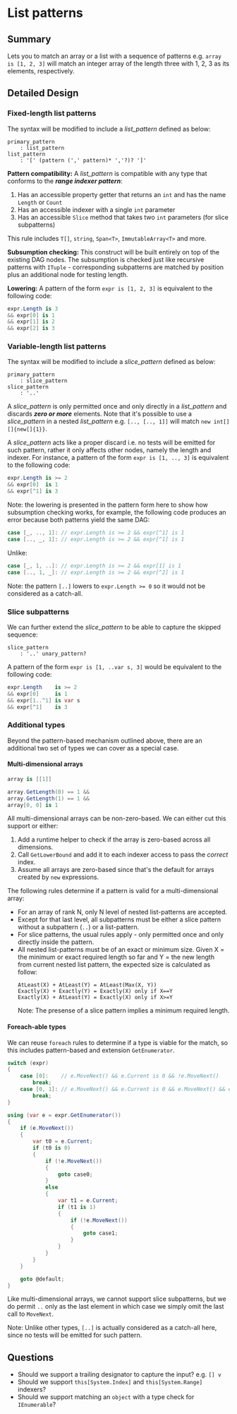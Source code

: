 
# List patterns

## Summary

Lets you to match an array or a list with a sequence of patterns e.g. `array is [1, 2, 3]` will match an integer array of the length three with 1, 2, 3 as its elements, respectively.

## Detailed Design

### Fixed-length list patterns

The syntax will be modified to include a *list_pattern* defined as below:

```antlr
primary_pattern
	: list_pattern
list_pattern
	: '[' (pattern (',' pattern)* ','?)? ']'
```

**Pattern compatibility:** A *list_pattern* is compatible with any type that conforms to the ***range indexer pattern***:

1. Has an accessible property getter that returns an `int` and has the name `Length` or `Count`
2. Has an accessible indexer with a single `int` parameter
3. Has an accessible `Slice` method that takes two `int` parameters (for slice subpatterns)

This rule includes `T[]`,  `string`,  `Span<T>`, `ImmutableArray<T>` and more.

**Subsumption checking:**  This construct will be built entirely on top of the existing DAG nodes. The subsumption is checked just like recursive patterns with `ITuple` - corresponding subpatterns are matched by position plus an additional node for testing length.

**Lowering:** A pattern of the form `expr is [1, 2, 3]` is equivalent to the following code:
```cs
expr.Length is 3
&& expr[0] is 1
&& expr[1] is 2
&& expr[2] is 3
```

### Variable-length list patterns

The syntax will be modified to include a *slice_pattern* defined as below:
```antlr
primary_pattern
	: slice_pattern
slice_pattern
	: '..'
```

A *slice_pattern* is only permitted once and only directly in a *list_pattern* and discards ***zero or more*** elements. Note that it's possible to use a *slice_pattern* in a nested *list_pattern* e.g. `[.., [.., 1]]` will match `new int[][]{new[]{1}}`.

A *slice_pattern* acts like a proper discard i.e. no tests will be emitted for such pattern, rather it only affects other nodes, namely the length and indexer. For instance, a pattern of the form `expr is [1, .., 3]`  is equivalent to the following code: 
```cs
expr.Length is >= 2
&& expr[0]  is 1
&& expr[^1] is 3
```
Note: the lowering is presented in the pattern form here to show how subsumption checking works, for example, the following code produces an error because both patterns yield the same DAG:

```cs
case [_, .., 1]: // expr.Length is >= 2 && expr[^1] is 1
case [.., _, 1]: // expr.Length is >= 2 && expr[^1] is 1
```
Unlike:
```cs
case [_, 1, ..]: // expr.Length is >= 2 && expr[1] is 1
case [.., 1, _]: // expr.Length is >= 2 && expr[^2] is 1
```

Note: the pattern `[..]` lowers to `expr.Length >= 0` so it would not be considered as a catch-all.

### Slice subpatterns

We can further extend the *slice_pattern* to be able to capture the skipped sequence:


```antlr
slice_pattern
	: '..' unary_pattern?
```

A pattern of the form `expr is [1, ..var s, 3]` would be equivalent to the following code:

```cs
expr.Length    is >= 2
&& expr[0]     is 1
&& expr[1..^1] is var s
&& expr[^1]    is 3
```

### Additional types

Beyond the pattern-based mechanism outlined above, there are an additional two set of types we can cover as a special case.

#### Multi-dimensional arrays


```cs
array is [[1]]

array.GetLength(0) == 1 &&
array.GetLength(1) == 1 &&
array[0, 0] is 1
```
All multi-dimensional arrays can be non-zero-based. We can either cut this support or either:

1. Add a runtime helper to check if the array is zero-based across all dimensions.
2. Call `GetLowerBound` and add it to each indexer access to pass the *correct* index.
3. Assume all arrays are zero-based since that's the default for arrays created by `new` expressions.


The following rules determine if a pattern is valid for a multi-dimensional array:
- For an array of rank N, only N level of nested list-patterns are accepted.
- Except for that last level, all subpatterns must be either a slice pattern without a subpattern (`..`) or a list-pattern.
- For slice patterns, the usual rules apply - only permitted once and only directly inside the pattern.
- All nested list-patterns must be of an exact or minimum size. Given X = the minimum or exact required length so far and Y = the new length from current nested list pattern, the expected size is calculated as follow:
  ```
  AtLeast(X) + AtLeast(Y) = AtLeast(Max(X, Y))
  Exactly(X) + Exactly(Y) = Exactly(X) only if X==Y
  Exactly(X) + AtLeast(Y) = Exactly(X) only if X>=Y
  ```
  Note: The presense of a slice pattern implies a minimum required length.
#### Foreach-able types
We can reuse `foreach` rules to determine if a type is viable for the match, so this includes pattern-based and extension `GetEnumerator`.

```cs
switch (expr)
{
    case [0]:    // e.MoveNext() && e.Current is 0 && !e.MoveNext()
        break;
    case [0, 1]: // e.MoveNext() && e.Current is 0 && e.MoveNext() && e.Current is 1 && !e.MoveNext()
        break;
}

using (var e = expr.GetEnumerator())
{
    if (e.MoveNext())
    {
        var t0 = e.Current;
        if (t0 is 0)
        {
            if (!e.MoveNext())
            {
                goto case0;
            }
            else
            {
                var t1 = e.Current;
                if (t1 is 1)
                {
                    if (!e.MoveNext())
                    {
                        goto case1;
                    }
                }
            }
        }
    }

    goto @default;
}
```
Like multi-dimensional arrays, we cannot support slice subpatterns, but we do permit `..` only as the last element in which case we simply omit the last call to `MoveNext`.

Note: Unlike other types, `[..]` is actually considered as a catch-all here, since no tests will be emitted for such pattern.

## Questions

- Should we support a trailing designator to capture the input? e.g. `[] v`
- Should we support `this[System.Index]` and `this[System.Range]` indexers?
- Should we support matching an `object` with a type check for `IEnumerable`?
